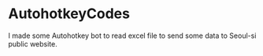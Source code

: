 # AutohotkeyCodes
I made some Autohotkey bot to read excel file to send some data to Seoul-si public website.
